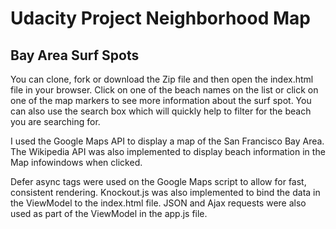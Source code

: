 # Udacity Project Neighborhood Map

## Bay Area Surf Spots

You can clone, fork or download the Zip file and then open the index.html file in your browser. Click on one of the beach names on the list or click on one of the map markers to see more information about the surf spot. You can also use the search box which will quickly help to filter for the beach you are searching for. 

I used the Google Maps API to display a map of the San Francisco Bay Area. The Wikipedia API was also implemented to display beach information in the Map infowindows when clicked.

Defer async tags were used on the Google Maps script to allow for fast, consistent rendering. Knockout.js was also implemented to bind the data in the ViewModel to the index.html file. JSON and Ajax requests were also used as part of the ViewModel in the app.js file. 

